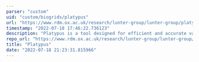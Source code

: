 ```yaml
---
parser: "custom"
uid: "custom/biogrids/platypus"
url: "https://www.rdm.ox.ac.uk/research/lunter-group/lunter-group/platypus-a-haplotype-based-variant-caller-for-next-generation-sequence-data"
timestamp: "2022-07-18 17:46:22.736123"
description: "Platypus is a tool designed for efficient and accurate variant-detection in high-throughput sequencing data. By using local realignment of reads and local assembly it achieves both high sensitivity and high specificity. Platypus can detect SNPs, MNPs, short indels, replacements and (using the assembly option) deletions up to several kb. It has been extensively tested on whole-genome, exon-capture, and targeted capture data, it has been …"
repo_url: "https://www.rdm.ox.ac.uk/research/lunter-group/lunter-group/platypus-a-haplotype-based-variant-caller-for-next-generation-sequence-data"
title: "Platypus"
date: "2022-07-18 21:23:31.815966"
---
```

